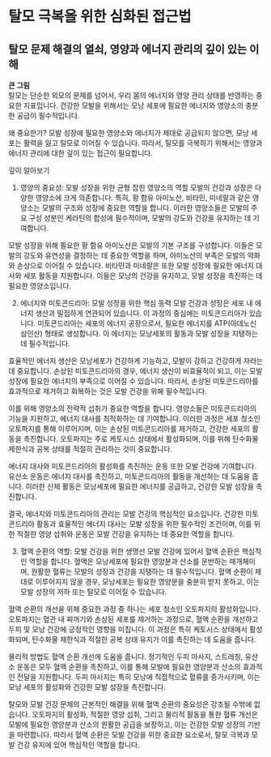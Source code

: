 # 탈모 극복을 위한 심화된 접근법

## 탈모 문제 해결의 열쇠, 영양과 에너지 관리의 깊이 있는 이해

**큰 그림**   
탈모는 단순한 외모의 문제를 넘어서, 우리 몸의 에너지와 영양 관리 상태를 반영하는 중요한 지표입니다. 건강한 모발을 위해서는 모낭 세포에 필요한 에너지와 영양소의 충분한 공급이 필수적입니다.

왜 중요한가?
모발 성장에 필요한 영양소와 에너지가 제대로 공급되지 않으면, 모낭 세포는 활력을 잃고 탈모로 이어질 수 있습니다. 따라서, 탈모를 극복하기 위해서는 영양과 에너지 관리에 대한 깊이 있는 접근이 필요합니다.

깊이 알아보기

1. 영양의 중요성: 모발 성장을 위한 균형 잡힌 영양소의 역할
모발의 건강과 성장은 다양한 영양소에 크게 의존합니다. 특히, 황 함유 아미노산, 비타민, 미네랄과 같은 영양소는 모발의 구조와 성장에 중요한 역할을 합니다. 이러한 영양소들은 모발의 주요 구성 성분인 케라틴의 합성에 필수적이며, 모발의 강도와 건강을 유지하는 데 기여합니다.

모발 성장을 위해 필요한 황 함유 아미노산은 모발의 기본 구조를 구성합니다. 이들은 모발의 강도와 유연성을 결정하는 데 중요한 역할을 하며, 아미노산의 부족은 모발의 약화와 손상으로 이어질 수 있습니다. 비타민과 미네랄은 또한 모발 성장에 필요한 에너지 대사와 세포 활동을 지원합니다. 이들은 모낭의 건강을 유지하고, 모발 성장을 촉진하는 데 필요한 영양소입니다.

2. 에너지와 미토콘드리아: 모발 성장을 위한 핵심 동력
모발 건강과 성장은 세포 내 에너지 생산과 밀접하게 연관되어 있습니다. 이 과정의 중심에는 미토콘드리아가 있습니다. 미토콘드리아는 세포의 에너지 공장으로서, 필요한 에너지를 ATP(아데노신 삼인산) 형태로 생성합니다. 이 에너지는 모낭세포의 활동과 모발 성장을 지탱하는 데 필수적입니다.

효율적인 에너지 생산은 모낭세포가 건강하게 기능하고, 모발이 강하고 건강하게 자라는 데 중요합니다. 손상된 미토콘드리아의 경우, 에너지 생산이 비효율적이 되고, 이는 모발 성장에 필요한 에너지의 부족으로 이어질 수 있습니다. 따라서, 손상된 미토콘드리아를 효과적으로 제거하고 회복하는 것은 모발 건강을 위해 필수적입니다.

이를 위해 영양소의 전략적 섭취가 중요한 역할을 합니다. 영양소들은 미토콘드리아의 기능을 지원하고, 에너지 대사를 최적화하는 데 기여합니다. 이러한 과정은 세포 청소인 오토파지를 통해 이루어지며, 이는 손상된 미토콘드리아를 제거하고, 건강한 세포의 활동을 촉진합니다. 오토파지는 주로 케토시스 상태에서 활성화되며, 이를 위해 탄수화물 제한식과 공복 상태를 적절히 관리하는 것이 중요합니다.

에너지 대사와 미토콘드리아의 활성화를 촉진하는 운동 또한 모발 건강에 기여합니다. 유산소 운동은 에너지 대사를 촉진하고, 미토콘드리아의 활동을 개선하는 데 도움을 줍니다. 이러한 신체 활동은 모낭세포에 필요한 에너지를 공급하고, 건강한 모발 성장을 촉진합니다.

결국, 에너지와 미토콘드리아의 관리는 모발 건강의 핵심적인 요소입니다. 건강한 미토콘드리아 활동과 효율적인 에너지 대사는 모발 성장을 위한 필수적인 조건이며, 이를 위한 적절한 영양 섭취와 운동은 모발 건강을 유지하는 데 중요한 역할을 합니다.

3. 혈액 순환의 역할: 모발 건강을 위한 생명선
모발 건강에 있어서 혈액 순환은 핵심적인 역할을 합니다. 혈액은 모낭세포에 필요한 영양분과 산소를 운반하는 매개체이며, 원활한 혈류는 모발의 성장과 건강을 지탱하는 데 필수적입니다. 혈액 순환이 제대로 이루어지지 않을 경우, 모낭세포는 필요한 영양분을 충분히 받지 못하고, 이는 모발 성장의 저하 또는 탈모로 이어질 수 있습니다.

혈액 순환의 개선을 위해 중요한 과정 중 하나는 세포 청소인 오토파지의 활성화입니다. 오토파지는 혈관 내 찌꺼기와 손상된 세포를 제거하는 과정으로, 혈액 순환을 개선하고 두피 및 모낭 건강에 긍정적인 영향을 미칩니다. 이 과정은 특히 케토시스 상태에서 활성화되며, 탄수화물 제한식과 적절한 공복 상태 유지가 이를 촉진하는 데 도움을 줍니다.

물리적 방법도 혈액 순환 개선에 도움을 줍니다. 정기적인 두피 마사지, 스트레칭, 유산소 운동은 모두 혈액 순환을 촉진하고, 이를 통해 모발에 필요한 영양분과 산소의 효과적인 전달을 지원합니다. 두피 마사지는 특히 모낭에 직접적으로 혈류를 증가시키며, 이는 모낭 세포의 활성화와 건강한 모발 성장을 촉진합니다.

탈모와 모발 건강 문제의 근본적인 해결을 위해 혈액 순환의 중요성은 강조될 수밖에 없습니다. 오토파지의 활성화, 적절한 영양 섭취, 그리고 물리적 활동을 통한 혈류 개선은 모발에 필요한 영양분과 산소의 원활한 공급을 보장하고, 이는 건강한 모발 성장의 기반을 마련합니다. 따라서 혈액 순환은 모발 건강을 위한 중요한 요소로서, 탈모 극복과 모발 건강 유지에 있어 핵심적인 역할을 합니다.

<!--stackedit_data:
eyJoaXN0b3J5IjpbMTIwODMwNzIyMSwtOTYyMjYyNjk0XX0=
-->